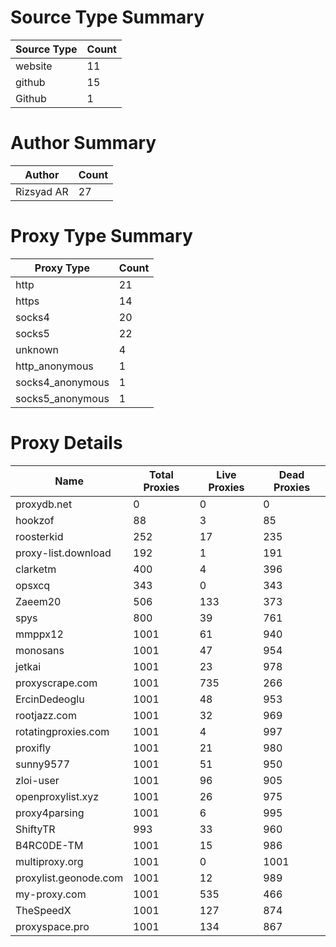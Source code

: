 # Source Type Summary

| Source Type | Count |
|-------------|-------|
| website | 11 |
| github | 15 |
| Github | 1 |


# Author Summary

| Author | Count |
|--------|-------|
| Rizsyad AR | 27 |


# Proxy Type Summary

| Proxy Type | Count |
|------------|-------|
| http | 21 |
| https | 14 |
| socks4 | 20 |
| socks5 | 22 |
| unknown | 4 |
| http_anonymous | 1 |
| socks4_anonymous | 1 |
| socks5_anonymous | 1 |


# Proxy Details

| Name | Total Proxies | Live Proxies | Dead Proxies |
|------|---------------|--------------|---------------|
| proxydb.net | 0 | 0 | 0 |
| hookzof | 88 | 3 | 85 |
| roosterkid | 252 | 17 | 235 |
| proxy-list.download | 192 | 1 | 191 |
| clarketm | 400 | 4 | 396 |
| opsxcq | 343 | 0 | 343 |
| Zaeem20 | 506 | 133 | 373 |
| spys | 800 | 39 | 761 |
| mmppx12 | 1001 | 61 | 940 |
| monosans | 1001 | 47 | 954 |
| jetkai | 1001 | 23 | 978 |
| proxyscrape.com | 1001 | 735 | 266 |
| ErcinDedeoglu | 1001 | 48 | 953 |
| rootjazz.com | 1001 | 32 | 969 |
| rotatingproxies.com | 1001 | 4 | 997 |
| proxifly | 1001 | 21 | 980 |
| sunny9577 | 1001 | 51 | 950 |
| zloi-user | 1001 | 96 | 905 |
| openproxylist.xyz | 1001 | 26 | 975 |
| proxy4parsing | 1001 | 6 | 995 |
| ShiftyTR | 993 | 33 | 960 |
| B4RC0DE-TM | 1001 | 15 | 986 |
| multiproxy.org | 1001 | 0 | 1001 |
| proxylist.geonode.com | 1001 | 12 | 989 |
| my-proxy.com | 1001 | 535 | 466 |
| TheSpeedX | 1001 | 127 | 874 |
| proxyspace.pro | 1001 | 134 | 867 |
